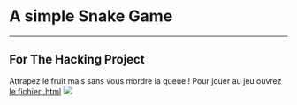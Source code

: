 # A simple Snake Game
----
## For The Hacking Project

Attrapez le fruit mais sans vous mordre la queue !
Pour jouer au jeu ouvrez [le fichier .html](snake_game.html)
![](https://i.pinimg.com/originals/ee/75/13/ee7513932d6a8237e444206332e048de.png)